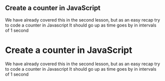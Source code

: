 ## Create a counter in JavaScript

We have already covered this in the second lesson, but as an easy recap try to code a counter in Javascript
It should go up as time goes by in intervals of 1 second


# Create a counter in JavaScript

We have already covered this in the second lesson, but as an easy recap try to code a counter in Javascript
It should go up as time goes by in intervals of 1 second


